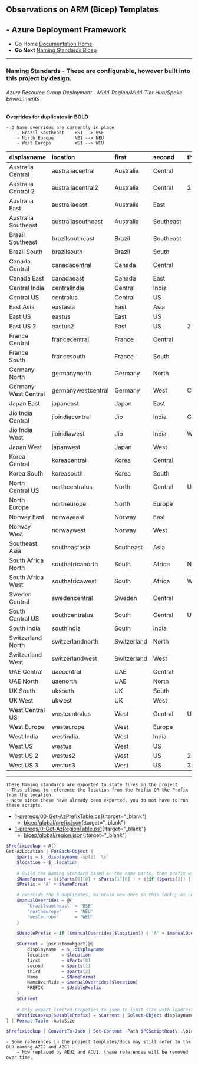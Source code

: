 ## Observations on ARM (Bicep) Templates 

## - Azure Deployment Framework ## 
- Go Home [Documentation Home](./index.md)
- **Go Next** [Naming Standards Bicep](./Naming_Standards_Bicep.md)
* * *
### Naming Standards - These are configurable, however built into this project by design.
###### *Azure Resource Group Deployment - Multi-Region/Multi-Tier Hub/Spoke Environments*

**Overrides for duplicates in BOLD**

    - 3 Name overrides are currently in place
        - Brazil Southeast    BS1 --> BSE
        - North Europe        NE1 --> NEU
        - West Europe         WE1 --> WEU

|displayname|location|first|second|third|Name|NameOverRide|**PREFIX**|
|:--|:--|:--|:--|:--|:--|:--|:--|
|Australia Central|australiacentral|Australia|Central||AC1||**AAC1**|
|Australia Central 2|australiacentral2|Australia|Central|2|AC2||**AAC2**|
|Australia East|australiaeast|Australia|East||AE1||**AAE1**|
|Australia Southeast|australiasoutheast|Australia|Southeast||AS1||**AAS1**|
|Brazil Southeast|brazilsoutheast|Brazil|Southeast||BS1|BSE|**ABSE**|
|Brazil South|brazilsouth|Brazil|South||BS1||**ABS1**|
|Canada Central|canadacentral|Canada|Central||CC1||**ACC1**|
|Canada East|canadaeast|Canada|East||CE1||**ACE1**|
|Central India|centralindia|Central|India||CI1||**ACI1**|
|Central US|centralus|Central|US||CU1||**ACU1**|
|East Asia|eastasia|East|Asia||EA1||**AEA1**|
|East US|eastus|East|US||EU1||**AEU1**|
|East US 2|eastus2|East|US|2|EU2||**AEU2**|
|France Central|francecentral|France|Central||FC1||**AFC1**|
|France South|francesouth|France|South||FS1||**AFS1**|
|Germany North|germanynorth|Germany|North||GN1||**AGN1**|
|Germany West Central|germanywestcentral|Germany|West|Central|GWC||**AGWC**|
|Japan East|japaneast|Japan|East||JE1||**AJE1**|
|Jio India Central|jioindiacentral|Jio|India|Central|JIC||**AJIC**|
|Jio India West|jioindiawest|Jio|India|West|JIW||**AJIW**|
|Japan West|japanwest|Japan|West||JW1||**AJW1**|
|Korea Central|koreacentral|Korea|Central||KC1||**AKC1**|
|Korea South|koreasouth|Korea|South||KS1||**AKS1**|
|North Central US|northcentralus|North|Central|US|NCU||**ANCU**|
|North Europe|northeurope|North|Europe||NE1|NEU|**ANEU**|
|Norway East|norwayeast|Norway|East||NE1||**ANE1**|
|Norway West|norwaywest|Norway|West||NW1||**ANW1**|
|Southeast Asia|southeastasia|Southeast|Asia||SA1||**ASA1**|
|South Africa North|southafricanorth|South|Africa|North|SAN||**ASAN**|
|South Africa West|southafricawest|South|Africa|West|SAW||**ASAW**|
|Sweden Central|swedencentral|Sweden|Central||SC1||**ASC1**|
|South Central US|southcentralus|South|Central|US|SCU||**ASCU**|
|South India|southindia|South|India||SI1||**ASI1**|
|Switzerland North|switzerlandnorth|Switzerland|North||SN1||**ASN1**|
|Switzerland West|switzerlandwest|Switzerland|West||SW1||**ASW1**|
|UAE Central|uaecentral|UAE|Central||UC1||**AUC1**|
|UAE North|uaenorth|UAE|North||UN1||**AUN1**|
|UK South|uksouth|UK|South||US1||**AUS1**|
|UK West|ukwest|UK|West||UW1||**AUW1**|
|West Central US|westcentralus|West|Central|US|WCU||**AWCU**|
|West Europe|westeurope|West|Europe||WE1|WEU|**AWEU**|
|West India|westindia|West|India||WI1||**AWI1**|
|West US|westus|West|US||WU1||**AWU1**|
|West US 2|westus2|West|US|2|WU2||**AWU2**|
|West US 3|westus3|West|US|3|WU3||**AWU3**|

* * *

    These Naming standards are exported to state files in the project
    - This allows to reference the location from the Prefix OR the Prefix from the location.
    - Note since these have already been exported, you do not have to run these scripts.

- [1-prereqs/00-Get-AzPrefixTable.ps1](https://github.com/brwilkinson/AzureDeploymentFramework/blob/main/ADF/1-prereqs/00-Get-AzPrefixTable.ps1){:target="_blank"}
    - [bicep/global/prefix.json](https://github.com/brwilkinson/AzureDeploymentFramework/blob/main/ADF/bicep/global/prefix.json){:target="_blank"}
- [1-prereqs/0-Get-AzRegionTable.ps1](https://github.com/brwilkinson/AzureDeploymentFramework/blob/main/ADF/1-prereqs/0-Get-AzRegionTable.ps1){:target="_blank"}
    - [bicep/global/region.json](https://github.com/brwilkinson/AzureDeploymentFramework/blob/main/ADF/bicep/global/region.json){:target="_blank"}


```powershell
$PrefixLookup = @{}
Get-AzLocation | ForEach-Object {
    $parts = $_.displayname -split '\s'
    $location = $_.location
    
    # Build the Naming Standard based on the name parts, then prefix with A for Azure
    $NameFormat = $($Parts[0][0] + $Parts[1][0] ) + $(if ($parts[2]) { $parts[2][0] }else { 1 })
    $Prefix = 'A' + $NameFormat

    # override the 3 duplicates, maintain new ones in this lookup as new regions come online
    $manualOverrides = @{
        'brazilsoutheast' = 'BSE'
        'northeurope'     = 'NEU'
        'westeurope'      = 'WEU'
    }

    $UsablePrefix = if ($manualOverrides[$location]) { 'A' + $manualOverrides[$location] } else { $Prefix }
    
    $Current = [pscustomobject]@{
        displayname  = $_.displayname
        location     = $location
        first        = $Parts[0]
        second       = $parts[1]
        third        = $parts[2]
        Name         = $NameFormat
        NameOverRide = $manualOverrides[$location]
        PREFIX       = $UsablePrefix
    }
    $Current
    
    # Only export limited propeties to json to limit size with loadtextcontext
    $PrefixLookup[$UsablePrefix] = $Current | Select-Object displayname, location, prefix
} | Format-Table -AutoSize

$PrefixLookup | ConvertTo-Json | Set-Content -Path $PSScriptRoot\..\bicep\global\prefix.json

```

    - Some references in the project templates/docs may still refer to the OLD naming AZE2 and AZC1 
        - Now replaced by AEU2 and ACU1, these references will be removed over time.


